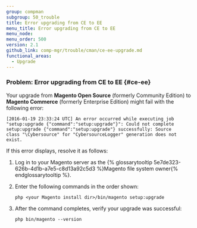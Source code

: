 ```yaml
---
group: compman
subgroup: 50_trouble
title: Error upgrading from CE to EE
menu_title: Error upgrading from CE to EE
menu_node:
menu_order: 500
version: 2.1
github_link: comp-mgr/trouble/cman/ce-ee-upgrade.md
functional_areas:
  - Upgrade
---
```


### Problem: Error upgrading from CE to EE {#ce-ee}
Your upgrade from **Magento Open Source** (formerly Community Edition) to **Magento Commerce** (formerly Enterprise Edition) might fail with the following error:

	[2016-01-19 23:33:24 UTC] An error occurred while executing job 
	"setup:upgrade {"command":"setup:upgrade"}": Could not complete 
	setup:upgrade {"command":"setup:upgrade"} successfully: Source 
	class "\Cybersource" for "CybersourceLogger" generation does not exist.

If this error displays, resolve it as follows:

1.	Log in to your Magento server as the {% glossarytooltip 5e7de323-626b-4d1b-a7e5-c8d13a92c5d3 %}Magento file system owner{% endglossarytooltip %}.
2.	Enter the following commands in the order shown:

		php <your Magento install dir>/bin/magento setup:upgrade

3.	After the command completes, verify your upgrade was successful:

		php bin/magento --version
